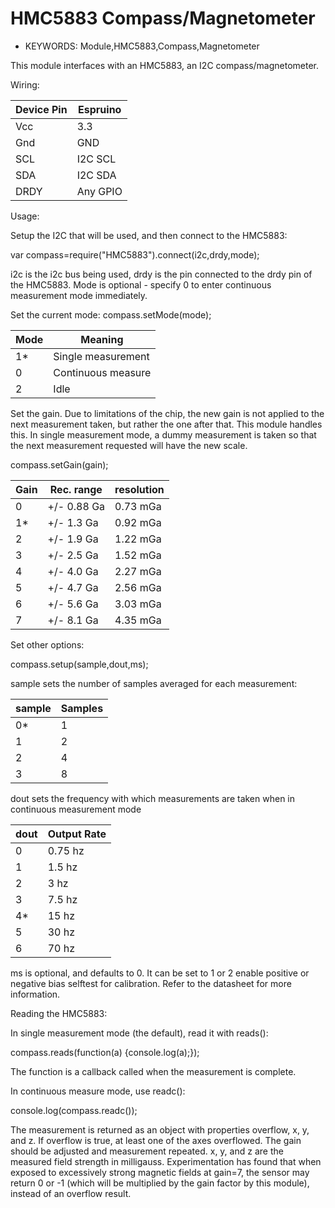  <!--- Copyright (c) 2014 Spence Konde. See the file LICENSE for copying permission. -->
  HMC5883 Compass/Magnetometer
  =====================

  * KEYWORDS: Module,HMC5883,Compass,Magnetometer

This module interfaces with an HMC5883, an I2C compass/magnetometer. 

Wiring:

  | Device Pin | Espruino |
  | ---------- | -------- |
  | Vcc        | 3.3      |
  | Gnd        | GND      |
  | SCL        | I2C SCL  |
  | SDA        | I2C SDA  |
  | DRDY       | Any GPIO |


Usage:

Setup the I2C that will be used, and then connect to the HMC5883:

var compass=require("HMC5883").connect(i2c,drdy,mode);

i2c is the i2c bus being used, drdy is the pin connected to the drdy pin of the HMC5883. Mode is optional - specify 0 to enter continuous measurement mode immediately. 

Set the current mode:
compass.setMode(mode);

  | Mode | Meaning            |
  |------|--------------------|
  | 1*   | Single measurement |
  | 0    | Continuous measure |
  | 2    | Idle               |

Set the gain. Due to limitations of the chip, the new gain is not applied to the next measurement taken, but rather the one after that. This module handles this. In single measurement mode, a dummy measurement is taken so that the next measurement requested will have the new scale. 

compass.setGain(gain);

  | Gain | Rec. range  | resolution |
  |------|-------------|------------|
  | 0    | +/- 0.88 Ga | 0.73 mGa   |
  | 1*   | +/- 1.3 Ga  | 0.92 mGa   |
  | 2    | +/- 1.9 Ga  | 1.22 mGa   |
  | 3    | +/- 2.5 Ga  | 1.52 mGa   |
  | 4    | +/- 4.0 Ga  | 2.27 mGa   |
  | 5    | +/- 4.7 Ga  | 2.56 mGa   |
  | 6    | +/- 5.6 Ga  | 3.03 mGa   |
  | 7    | +/- 8.1 Ga  | 4.35 mGa   |

Set other options:

compass.setup(sample,dout,ms);

sample sets the number of samples averaged for each measurement:

  | sample | Samples |
  |--------|---------|
  | 0*     | 1       |
  | 1      | 2       |
  | 2      | 4       |
  | 3      | 8       |



dout sets the frequency with which measurements are taken when in continuous measurement mode

  | dout | Output Rate |
  |------|-------------|
  | 0    | 0.75 hz     |
  | 1    | 1.5 hz      |
  | 2    | 3 hz        |
  | 3    | 7.5 hz      |
  | 4*   | 15 hz       |
  | 5    | 30 hz       |
  | 6    | 70 hz       |
  
  
ms is optional, and defaults to 0. It can be set to 1 or 2 enable positive or negative bias selftest for calibration. Refer to the datasheet for more information.


Reading the HMC5883:

In single measurement mode (the default), read it with reads():

compass.reads(function(a) {console.log(a);}); 

The function is a callback called when the measurement is complete. 

In continuous measure mode, use readc():

console.log(compass.readc());

The measurement is returned as an object with properties overflow, x, y, and z. If overflow is true, at least one of the axes overflowed. The gain should be adjusted and measurement repeated. x, y, and z are the measured field strength in milligauss. Experimentation has found that when exposed to excessively strong magnetic fields at gain=7, the sensor may return 0 or -1 (which will be multiplied by the gain factor by this module), instead of an overflow result.


